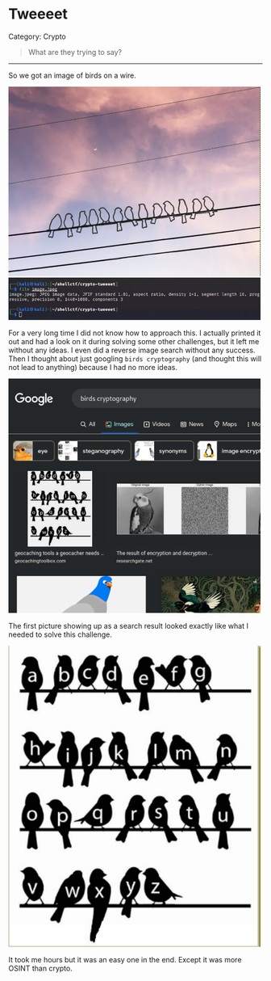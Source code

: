 # Tweeeet

Category: Crypto

> What are they trying to say?

---

So we got an image of birds on a wire.

<img src="../screenshots/Pasted image 20220812212511.png" width=500>

<img src="../screenshots/Pasted image 20220812212457.png" width=500>

For a very long time I did not know how to approach this. I actually printed it out and had a look on it during solving some other challenges, but it left me without any ideas. I even did a reverse image search without any success. Then I thought about just googling `birds cryptography` (and thought this will not lead to anything) because I had no more ideas.

<img src="../screenshots/Pasted image 20220813180644.png" width=500>

The first picture showing up as a search result looked exactly like what I needed to solve this challenge.

<img src="../screenshots/Pasted image 20220813180821.png" width=500>

It took me hours but it was an easy one in the end. Except it was more OSINT than crypto.
